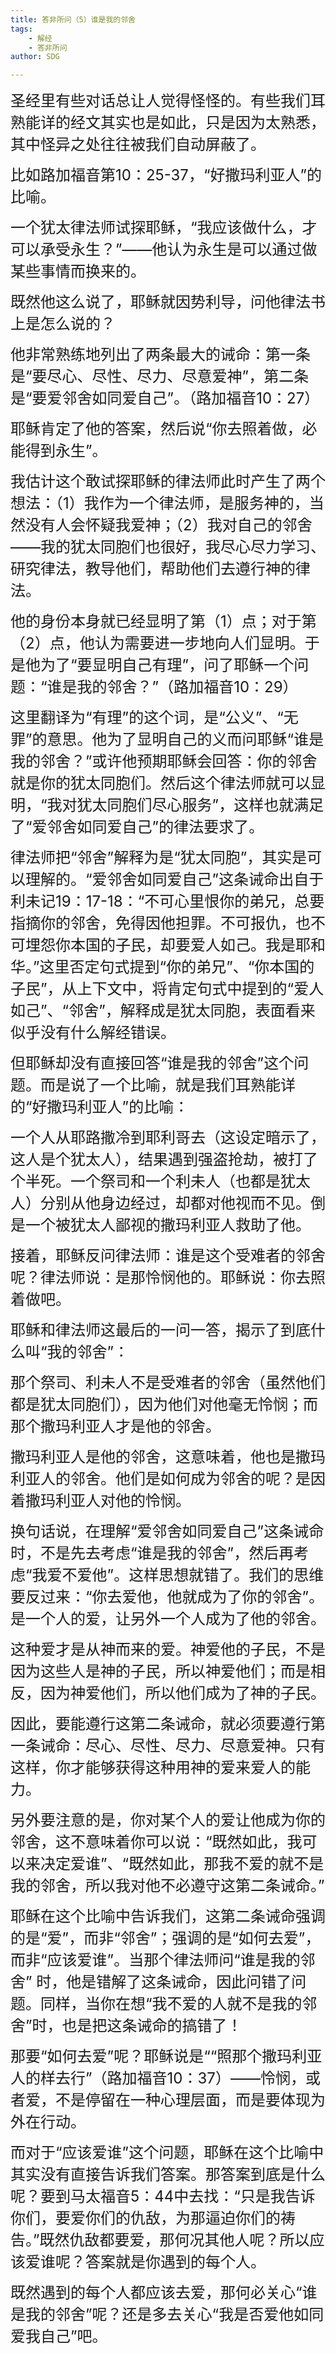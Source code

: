```yaml
---
title: 答非所问（5）谁是我的邻舍
tags: 
    - 解经
    - 答非所问
author: SDG

---
```


<font size=5>圣经里有些对话总让人觉得怪怪的。有些我们耳熟能详的经文其实也是如此，只是因为太熟悉，其中怪异之处往往被我们自动屏蔽了。</font>

<font size=5>比如路加福音第10：25-37，“好撒玛利亚人”的比喻。</font>

<font size=5>一个犹太律法师试探耶稣，“我应该做什么，才可以承受永生？”——他认为永生是可以通过做某些事情而换来的。</font>

<font size=5>既然他这么说了，耶稣就因势利导，问他律法书上是怎么说的？</font>

<font size=5>他非常熟练地列出了两条最大的诫命：第一条是“要尽心、尽性、尽力、尽意爱神”，第二条是“要爱邻舍如同爱自己”。（路加福音10：27）</font>

<font size=5>耶稣肯定了他的答案，然后说“你去照着做，必能得到永生”。</font>

<font size=5>我估计这个敢试探耶稣的律法师此时产生了两个想法：（1）我作为一个律法师，是服务神的，当然没有人会怀疑我爱神；（2）我对自己的邻舍——我的犹太同胞们也很好，我尽心尽力学习、研究律法，教导他们，帮助他们去遵行神的律法。</font>

<font size=5>他的身份本身就已经显明了第（1）点；对于第（2）点，他认为需要进一步地向人们显明。于是他为了“要显明自己有理”，问了耶稣一个问题：“谁是我的邻舍？”（路加福音10：29）</font>

<font size=5>这里翻译为“有理”的这个词，是“公义”、“无罪”的意思。他为了显明自己的义而问耶稣“谁是我的邻舍？”或许他预期耶稣会回答：你的邻舍就是你的犹太同胞们。然后这个律法师就可以显明，“我对犹太同胞们尽心服务”，这样也就满足了“爱邻舍如同爱自己”的律法要求了。</font>

<font size=5>律法师把“邻舍”解释为是“犹太同胞”，其实是可以理解的。“爱邻舍如同爱自己”这条诫命出自于利未记19：17-18：“不可心里恨你的弟兄，总要指摘你的邻舍，免得因他担罪。不可报仇，也不可埋怨你本国的子民，却要爱人如己。我是耶和华。”这里否定句式提到“你的弟兄”、“你本国的子民”，从上下文中，将肯定句式中提到的“爱人如己”、“邻舍”，解释成是犹太同胞，表面看来似乎没有什么解经错误。</font>

<font size=5>但耶稣却没有直接回答“谁是我的邻舍”这个问题。而是说了一个比喻，就是我们耳熟能详的“好撒玛利亚人”的比喻：</font>

<font size=5>一个人从耶路撒冷到耶利哥去（这设定暗示了，这人是个犹太人），结果遇到强盗抢劫，被打了个半死。一个祭司和一个利未人（也都是犹太人）分别从他身边经过，却都对他视而不见。倒是一个被犹太人鄙视的撒玛利亚人救助了他。</font>

<font size=5>接着，耶稣反问律法师：谁是这个受难者的邻舍呢？律法师说：是那怜悯他的。耶稣说：你去照着做吧。</font>

<font size=5>耶稣和律法师这最后的一问一答，揭示了到底什么叫“我的邻舍”：</font>

<font size=5>那个祭司、利未人不是受难者的邻舍（虽然他们都是犹太同胞们），因为他们对他毫无怜悯；而那个撒玛利亚人才是他的邻舍。</font>

<font size=5>撒玛利亚人是他的邻舍，这意味着，他也是撒玛利亚人的邻舍。他们是如何成为邻舍的呢？是因着撒玛利亚人对他的怜悯。</font>

<font size=5>换句话说，在理解“爱邻舍如同爱自己”这条诫命时，不是先去考虑“谁是我的邻舍”，然后再考虑“我爱不爱他”。这样思想就错了。我们的思维要反过来：“你去爱他，他就成为了你的邻舍”。是一个人的爱，让另外一个人成为了他的邻舍。</font>

<font size=5>这种爱才是从神而来的爱。神爱他的子民，不是因为这些人是神的子民，所以神爱他们；而是相反，因为神爱他们，所以他们成为了神的子民。</font>

<font size=5>因此，要能遵行这第二条诫命，就必须要遵行第一条诫命：尽心、尽性、尽力、尽意爱神。只有这样，你才能够获得这种用神的爱来爱人的能力。</font>

<font size=5>另外要注意的是，你对某个人的爱让他成为你的邻舍，这不意味着你可以说：“既然如此，我可以来决定爱谁”、“既然如此，那我不爱的就不是我的邻舍，所以我对他不必遵守这第二条诫命。”</font>

<font size=5>耶稣在这个比喻中告诉我们，这第二条诫命强调的是“爱”，而非“邻舍”；强调的是“如何去爱”，而非“应该爱谁”。当那个律法师问“谁是我的邻舍” 时，他是错解了这条诫命，因此问错了问题。同样，当你在想“我不爱的人就不是我的邻舍”时，也是把这条诫命的搞错了！</font>

<font size=5>那要“如何去爱”呢？耶稣说是““照那个撒玛利亚人的样去行”（路加福音10：37）——怜悯，或者爱，不是停留在一种心理层面，而是要体现为外在行动。</font>

<font size=5>而对于“应该爱谁”这个问题，耶稣在这个比喻中其实没有直接告诉我们答案。那答案到底是什么呢？要到马太福音5：44中去找：“只是我告诉你们，要爱你们的仇敌，为那逼迫你们的祷告。”既然仇敌都要爱，那何况其他人呢？所以应该爱谁呢？答案就是你遇到的每个人。</font>

<font size=5>既然遇到的每个人都应该去爱，那何必关心“谁是我的邻舍”呢？还是多去关心“我是否爱他如同爱我自己”吧。</font>



